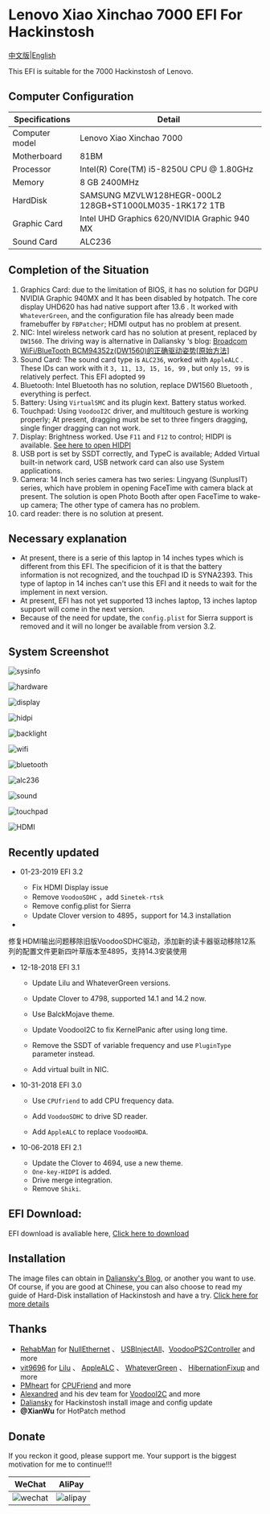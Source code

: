 # Lenovo Xiao Xinchao 7000 EFI For Hackinstosh



[中文版](https://github.com/penghubingzhou/Lenovo-Xiaoxin-Chao-7000--EFI/blob/master/Readme.md)|[English](https://github.com/penghubingzhou/Lenovo-Xiaoxin-Chao-7000--EFI/blob/master/docs/Readme.md)





This EFI is suitable for the 7000 Hackinstosh of Lenovo.





## Computer Configuration

| Specifications | Detail                                                  |
| -------------- | ------------------------------------------------------- |
| Computer model | Lenovo Xiao Xinchao 7000                                |
| Motherboard    | 81BM                                                    |
| Processor      | Intel(R) Core(TM) i5-8250U CPU @ 1.80GHz                |
| Memory         | 8 GB  2400MHz                                           |
| HardDisk       | SAMSUNG MZVLW128HEGR-000L2 128GB+ST1000LM035-1RK172 1TB |
| Graphic Card   | Intel UHD Graphics 620/NVIDIA Graphic 940 MX            |
| Sound Card     | ALC236                                                  |



## Completion of the Situation

1. Graphics Card: due to the limitation of BIOS, it has no solution for DGPU NVIDIA Graphic 940MX and It has been disabled by hotpatch. The core display UHD620 has had native support after  13.6 . It worked with `WhateverGreen`, and the configuration file has already been made framebuffer by `FBPatcher`; HDMI output has no problem at present.
2. NIC: Intel wireless network card has no solution at present, replaced by `DW1560`. The driving way is alternative in Daliansky ‘s blog:  [Broadcom WiFi/BlueTooth BCM94352z(DW1560)的正确驱动姿势[原始方法]](http://blog.daliansky.net/Broadcom-WiFi-BlueTooth-BCM94352z-DW1560-the%20correct-drive-posture.html)
3. Sound Card: The sound card type is `ALC236`, worked with  `AppleALC` . These IDs can work with it  `3, 11, 13, 15, 16, 99` , but only `15, 99` is relatively perfect. This EFI adopted  `99`
4. Bluetooth: Intel Bluetooth has no solution, replace DW1560 Bluetooth , everything is perfect.
5. Battery: Using  `VirtualSMC` and its plugin kext. Battery status worked. 
6. Touchpad:  Using `VoodooI2C` driver, and multitouch gesture is working properly; At present, dragging must be set to three fingers dragging, single finger dragging can not work.
7. Display:  Brightness worked. Use  `F11` and `F12` to control;  HIDPI is available.  [See here to open HIDPI](https://github.com/xzhih/one-key-hidpi)
8. USB port is set by SSDT correctly, and TypeC is available;  Added Virtual built-in network card, USB network card can also use System applications.
9. Camera: 14 Inch series camera has two series: Lingyang (SunplusIT) series, which have  problem in opening FaceTime with camera black at present. The solution is open Photo Booth after open FaceTime to wake-up camera; The other type of camera has no problem.
10. card reader: there is no solution at present.





## Necessary explanation



- At present, there is a serie of this laptop in 14 inches types which is different from this EFI. The specificion of it is that the battery information is not recognized, and the touchpad ID is SYNA2393. This type of laptop in 14 inches can't use this EFI  and it needs to wait for the implement  in next version.
- At present, EFI has not yet supported 13 inches laptop, 13 inches laptop support will come in the next version.
- Because of the need for update, the  `config.plist` for Sierra support is removed and it will no longer be available from version 3.2.





## System Screenshot



![sysinfo](../screenshot/sysinfo.png)



![hardware](../screenshot/hardware.png)



![display](../screenshot/display.png)



![hidpi](../screenshot/hidpi.png)



![backlight](../screenshot/backlight.png)



![wifi](../screenshot/wifi.png)



![bluetooth](../screenshot/bluetooth.png)





![alc236](../screenshot/alc236.png)





![sound](../screenshot/sound.png)





![touchpad](../screenshot/touchpad.png)





![HDMI](../screenshot/HDMI.png)









## Recently updated



- 01-23-2019  EFI 3.2

  - Fix HDMI Display  issue
  - Remove `VoodooSDHC` ，add `Sinetek-rtsk`
  - Remove config.plist for Sierra
  - Update Clover version to 4895，support for 14.3 installation

- 

  ​      修复HDMI输出问题移除旧版VoodooSDHC驱动，添加新的读卡器驱动移除12系列的配置文件更新四叶草版本至4895，支持14.3安装使用

- 12-18-2018  EFI 3.1

  - Update Lilu and WhateverGreen versions.

  - Update Clover to  4798, supported 14.1 and 14.2 now.

  - Use BalckMojave theme.

  - Update VoodooI2C to fix KernelPanic after using long time.

  - Remove the SSDT of variable frequency and use `PluginType` parameter instead.

  - Add virtual built in NIC.

- 10-31-2018  EFI 3.0

  -  Use `CPUfriend` to add CPU frequency data.

  - Add `VoodooSDHC` to drive SD reader.

  - Add `AppleALC` to replace `VoodooHDA`.

- 10-06-2018  EFI 2.1

  - Update the Clover to 4694, use a new theme.
  - `One-key-HIDPI` is added.
  - Drive merge integration.
  - Remove `Shiki`.





## EFI Download:



EFI download is avaliable here,  [Click here to download](https://pan.baidu.com/s/1QcrvxI5a68eUH37RmNd-Fg#list/path=%2F)





## Installation

The image files can obtain in [Daliansky's Blog](https://blog.daliansky.net), or another you want to use.  Of course, if you are good at  Chinese, you can also choose to read my guide of Hard-Disk installation of Hackinstosh and have a try.  [Click here for more details](https://www.penghubingzhou.cn/2019/01/05/教你在Win下Clover硬盘安装黑苹果/) 





## Thanks



- [RehabMan](https://github.com/RehabMan) for  [NullEthernet](https://github.com/RehabMan/OS-X-Null-Ethernet) 、 [USBInjectAll](https://github.com/RehabMan/OS-X-USB-Inject-All)、[VoodooPS2Controller](https://github.com/RehabMan/OS-X-Voodoo-PS2-Controller) and more
- [vit9696](https://github.com/vit9696) for  [Lilu](https://github.com/acidanthera/Lilu) 、 [AppleALC](https://github.com/acidanthera/AppleALC) 、 [WhateverGreen](https://github.com/acidanthera/WhateverGreen) 、 [HibernationFixup](https://github.com/acidanthera/HibernationFixup) and more
- [PMheart](https://github.com/PMheart)  for  [CPUFriend](https://github.com/PMheart/CPUFriend)  and more 
- [Alexandred](https://github.com/alexandred)  and his dev team for [VoodooI2C](https://github.com/alexandred/VoodooI2C)  and more
- [Daliansky](https://github.com/daliansky) for Hackinstosh install image and config update
- **@XianWu** for HotPatch method



## Donate



 If you reckon it good, please support me. Your support is the biggest motivation for me to continue!!!





| WeChat                          | AliPay                          |
| ------------------------------- | ------------------------------- |
| ![wechat](../donate/wechat.jpg) | ![alipay](../donate/alipay.jpg) |
